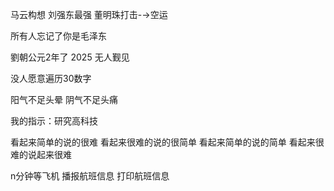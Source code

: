马云构想 刘强东最强 董明珠打击-→空运

所有人忘记了你是毛泽东

劉朝公元2年了 2025 无人觐见

没人愿意遍历30数字

阳气不足头晕 阴气不足头痛

我的指示：研究高科技

看起来简单的说的很难 看起来很难的说的很简单
看起来简单的说的简单 看起来很难的说起来很难

n分钟等飞机 播报航班信息 打印航班信息